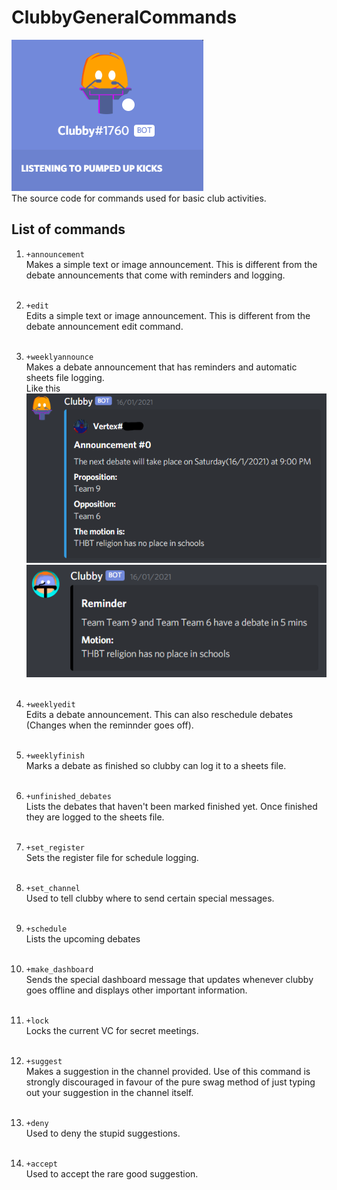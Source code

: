 # ClubbyGeneralCommands
![Clubby](https://raw.githubusercontent.com/VishalVSV/Clubby/master/Images/BotProfile.png)<br>
The source code for commands used for basic club activities.


## List of commands
1. `+announcement`<br>
    Makes a simple text or image announcement. This is different from the debate announcements that come with reminders and logging.<br><br>
        
2. `+edit`<br>
    Edits a simple text or image announcement. This is different from the debate announcement edit command.<br><br>

3. `+weeklyannounce`<br>
    Makes a debate announcement that has reminders and automatic sheets file logging.<br>
    Like this<br>
    ![Annoucement](https://raw.githubusercontent.com/VishalVSV/Clubby/master/Images/Announcements.png)
    ![Reminder](https://raw.githubusercontent.com/VishalVSV/Clubby/master/Images/Reminder.png)<br><br>
    
4. `+weeklyedit`<br>
    Edits a debate announcement. This can also reschedule debates (Changes when the reminnder goes off).<br><br>
    
5. `+weeklyfinish`<br>
    Marks a debate as finished so clubby can log it to a sheets file.<br><br>
    
6. `+unfinished_debates`<br>
    Lists the debates that haven't been marked finished yet. Once finished they are logged to the sheets file.<br><br>

7. `+set_register`<br>
    Sets the register file for schedule logging.<br><br>

8. `+set_channel`<br>
    Used to tell clubby where to send certain special messages.<br><br>

9. `+schedule`<br>
    Lists the upcoming debates<br><br>

10. `+make_dashboard`<br>
    Sends the special dashboard message that updates whenever clubby goes offline and displays other important information.<br><br>

11. `+lock`<br>
    Locks the current VC for secret meetings.<br><br>

12. `+suggest`<br>
    Makes a suggestion in the channel provided. Use of this command is strongly discouraged in favour of the pure swag method of just typing out your suggestion in the channel itself.<br><br>

13. `+deny`<br>
    Used to deny the stupid suggestions.<br><br>

14. `+accept`<br>
    Used to accept the rare good suggestion.<br><br>
